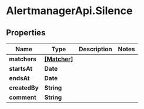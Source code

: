 # AlertmanagerApi.Silence

## Properties

Name | Type | Description | Notes
------------ | ------------- | ------------- | -------------
**matchers** | [**[Matcher]**](Matcher.md) |  | 
**startsAt** | **Date** |  | 
**endsAt** | **Date** |  | 
**createdBy** | **String** |  | 
**comment** | **String** |  | 


